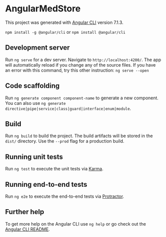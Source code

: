 # AngularMedStore

This project was generated with [Angular CLI](https://github.com/angular/angular-cli) version 7.1.3.

`npm install -g @angular/cli` or `npm install @angular/cli` 

## Development server

Run `ng serve` for a dev server. Navigate to `http://localhost:4200/`. The app will automatically reload if you change any of the source files. If you have an error with this command, try this other instruction: `ng serve --open`

## Code scaffolding

Run `ng generate component component-name` to generate a new component. You can also use `ng generate directive|pipe|service|class|guard|interface|enum|module`.

## Build

Run `ng build` to build the project. The build artifacts will be stored in the `dist/` directory. Use the `--prod` flag for a production build.

## Running unit tests

Run `ng test` to execute the unit tests via [Karma](https://karma-runner.github.io).

## Running end-to-end tests

Run `ng e2e` to execute the end-to-end tests via [Protractor](http://www.protractortest.org/).

## Further help

To get more help on the Angular CLI use `ng help` or go check out the [Angular CLI README](https://github.com/angular/angular-cli/blob/master/README.md).
